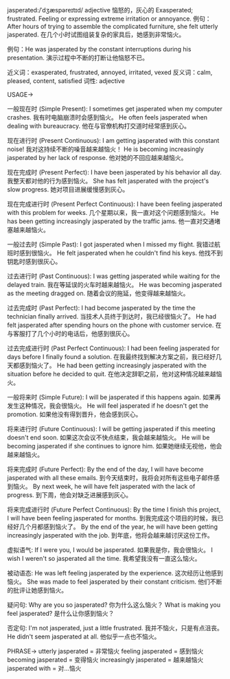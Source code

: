 jasperated:/ˈdʒæspəreɪtɪd/
adjective
恼怒的，灰心的
Exasperated; frustrated. Feeling or expressing extreme irritation or annoyance.
例句：After hours of trying to assemble the complicated furniture, she felt utterly jasperated.  在几个小时试图组装复杂的家具后，她感到非常恼火。

例句：He was jasperated by the constant interruptions during his presentation.  演示过程中不断的打断让他恼怒不已。

近义词：exasperated, frustrated, annoyed, irritated, vexed
反义词：calm, pleased, content, satisfied
词性: adjective


USAGE->

一般现在时 (Simple Present):
I sometimes get jasperated when my computer crashes. 我有时电脑崩溃时会感到恼火。
He often feels jasperated when dealing with bureaucracy. 他在与官僚机构打交道时经常感到灰心。

现在进行时 (Present Continuous):
I am getting jasperated with this constant noise! 我对这持续不断的噪音越来越恼火！
He is becoming increasingly jasperated by her lack of response.  他对她的不回应越来越恼火。


现在完成时 (Present Perfect):
I have been jasperated by his behavior all day. 我整天都对他的行为感到恼火。
She has felt jasperated with the project's slow progress. 她对项目进展缓慢感到灰心。


现在完成进行时 (Present Perfect Continuous):
I have been feeling jasperated with this problem for weeks.  几个星期以来，我一直对这个问题感到恼火。
He has been getting increasingly jasperated by the traffic jams. 他一直对交通堵塞越来越恼火。

一般过去时 (Simple Past):
I got jasperated when I missed my flight. 我错过航班时感到很恼火。
He felt jasperated when he couldn't find his keys. 他找不到钥匙时感到很灰心。

过去进行时 (Past Continuous):
I was getting jasperated while waiting for the delayed train. 我在等延误的火车时越来越恼火。
He was becoming jasperated as the meeting dragged on. 随着会议的拖延，他变得越来越恼火。


过去完成时 (Past Perfect):
I had become jasperated by the time the technician finally arrived.  当技术人员终于到达时，我已经很恼火了。
He had felt jasperated after spending hours on the phone with customer service.  在与客服打了几个小时的电话后，他感到很灰心。


过去完成进行时 (Past Perfect Continuous):
I had been feeling jasperated for days before I finally found a solution. 在我最终找到解决方案之前，我已经好几天都感到恼火了。
He had been getting increasingly jasperated with the situation before he decided to quit.  在他决定辞职之前，他对这种情况越来越恼火。


一般将来时 (Simple Future):
I will be jasperated if this happens again. 如果再发生这种情况，我会很恼火。
He will feel jasperated if he doesn't get the promotion. 如果他没有得到晋升，他会感到灰心。


将来进行时 (Future Continuous):
I will be getting jasperated if this meeting doesn't end soon. 如果这次会议不快点结束，我会越来越恼火。
He will be becoming jasperated if she continues to ignore him. 如果她继续无视他，他会越来越恼火。



将来完成时 (Future Perfect):
By the end of the day, I will have become jasperated with all these emails. 到今天结束时，我将会对所有这些电子邮件感到恼火。
By next week, he will have felt jasperated with the lack of progress. 到下周，他会对缺乏进展感到灰心。


将来完成进行时 (Future Perfect Continuous):
By the time I finish this project, I will have been feeling jasperated for months. 到我完成这个项目的时候，我已经好几个月都感到恼火了。
By the end of the year, he will have been getting increasingly jasperated with the job. 到年底，他将会越来越讨厌这份工作。

虚拟语气:
If I were you, I would be jasperated. 如果我是你，我会很恼火。
I wish I weren't so jasperated all the time. 我希望我没有一直这么恼火。

被动语态:
He was left feeling jasperated by the experience. 这次经历让他感到恼火。
She was made to feel jasperated by their constant criticism.  他们不断的批评让她感到恼火。

疑问句:
Why are you so jasperated? 你为什么这么恼火？
What is making you feel jasperated?  是什么让你感到恼火？

否定句:
I'm not jasperated, just a little frustrated. 我并不恼火，只是有点沮丧。
He didn't seem jasperated at all. 他似乎一点也不恼火。



PHRASE->
utterly jasperated = 非常恼火
feeling jasperated = 感到恼火
becoming jasperated = 变得恼火
increasingly jasperated = 越来越恼火
jasperated with = 对...恼火
